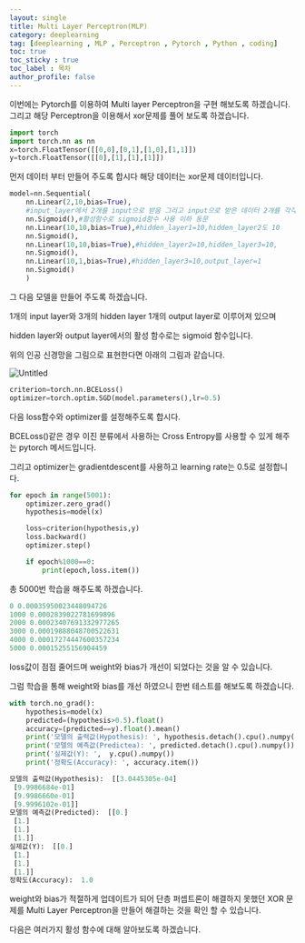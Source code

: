 ```yaml
---
layout: single
title: Multi Layer Perceptron(MLP)
category: deeplearning
tag: [deeplearning , MLP , Perceptron , Pytorch , Python , coding]
toc: true
toc_sticky : true
toc_label : 목차
author_profile: false 
---
```

이번에는 Pytorch를 이용하여 Multi layer Perceptron을 구현 해보도록 하겠습니다. 그리고 해당 Perceptron을 이용해서 xor문제를 풀어 보도록 하겠습니다.

```python
import torch
import torch.nn as nn
x=torch.FloatTensor([[0,0],[0,1],[1,0],[1,1]])
y=torch.FloatTensor([[0],[1],[1],[1]])
```

먼저 데이터 부터 만들어 주도록 합시다 해당 데이터는 xor문제 데이터입니다.

```python
model=nn.Sequential(
    nn.Linear(2,10,bias=True),
    #input_layer에서 2개를 input으로 받음 그리고 input으로 받은 데이터 2개를 각각 10개씩 hidden_layer1에 전달함
    nn.Sigmoid(),#활성함수로 sigmoid함수 사용 이하 동문
    nn.Linear(10,10,bias=True),#hidden_layer1=10,hidden_layer2도 10
    nn.Sigmoid(),
    nn.Linear(10,10,bias=True),#hidden_layer2=10,hidden_layer3=10,
    nn.Sigmoid(),
    nn.Linear(10,1,bias=True),#hidden_layer3=10,output_layer=1
    nn.Sigmoid()
    )
```

그 다음 모델을 만들어 주도록 하겠습니다.

1개의 input layer와 3개의 hidden layer 1개의 output layer로 이루어져 있으며

hidden layer와 output layer에서의 활성 함수로는 sigmoid 함수입니다.

위의 인공 신경망을 그림으로 표현한다면 아래의 그림과 같습니다.

![Untitled](https://github.com/jusunglee-ai/jusunglee-ai.github.io/assets/125032849/bf914b92-ef83-4fe5-96f8-5bbf14e2f346)

```python
criterion=torch.nn.BCELoss()
optimizer=torch.optim.SGD(model.parameters(),lr=0.5)
```

다음 loss함수와 optimizer를 설정해주도록 합시다.

BCELoss()같은 경우 이진 분류에서 사용하는 Cross Entropy를 사용할 수 있게 해주는 pytorch 메서드입니다.

그리고 optimizer는 gradientdescent를 사용하고 learning rate는 0.5로 설정합니다.

```python
for epoch in range(5001):
    optimizer.zero_grad()
    hypothesis=model(x)

    loss=criterion(hypothesis,y)
    loss.backward()
    optimizer.step()

    if epoch%1000==0:
        print(epoch,loss.item())
```

총 5000번 학습을 해주도록 하겠습니다.

```python
0 0.00035950023448094726
1000 0.0002839022781699896
2000 0.00023407691332977265
3000 0.00019888048700522631
4000 0.00017274447600357234
5000 0.00015255156904459
```

loss값이 점점 줄어드며 weight와 bias가 개선이 되었다는 것을 알 수 있습니다.

그럼 학습을 통해 weight와 bias를 개선 하였으니 한번 테스트를 해보도록 하겠습니다.

```python
with torch.no_grad():
    hypothesis=model(x)
    predicted=(hypothesis>0.5).float()
    accuracy=(predicted==y).float().mean()
    print('모델의 출력값(Hypothesis): ', hypothesis.detach().cpu().numpy())
    print('모델의 예측값(Predictea): ', predicted.detach().cpu().numpy())
    print('실제값(Y): ',  y.cpu().numpy())
    print('정확도(Accuracy): ', accuracy.item())
```

```python
모델의 출력값(Hypothesis):  [[3.0445305e-04]
 [9.9986684e-01]
 [9.9986660e-01]
 [9.9996102e-01]]
모델의 예측값(Predicted):  [[0.]
 [1.]
 [1.]
 [1.]]
실제값(Y):  [[0.]
 [1.]
 [1.]
 [1.]]
정확도(Accuracy):  1.0
```

weight와 bias가 적절하게 업데이트가 되어 단층 퍼셉트론이 해결하지 못했던 XOR 문제를 Multi Layer Perceptron을 만들어 해결하는 것을 확인 할 수 있습니다.

다음은 여러가지 활성 함수에 대해 알아보도록 하겠습니다.